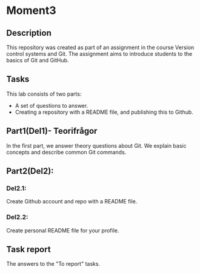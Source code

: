 # Moment3

## Description
This repository was created as part of an assignment in the course Version control systems and Git.
The assignment aims to introduce students to the basics of Git and GitHub.
## Tasks
This lab consists of two parts:
- A set of questions to answer.
- Creating a repository with a README file, and publishing this to Github.

## Part1(Del1)- Teorifrågor
In the first part, we answer theory questions about Git. We explain basic concepts and describe common Git commands.

## Part2(Del2):

### Del2.1:
Create Github account and repo with a README file.
### Del2.2:
Create personal README file for your profile.

## Task report
The answers to the "To report" tasks.



  
